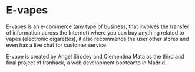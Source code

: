 # E-vapes

E-vapes is an e-commerce (any type of business, that involves the transfer of information across the Internet) where you can buy anything related to vapes (electronic cigarettes), it also recommends the user other stores and even has a live chat for customer service.

E-vape is created by Angel Sirodey and Clementina Mata as the third and final project of Ironhack, a web development bootcamp in Madrid.
